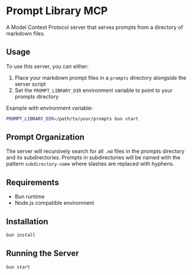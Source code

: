 # Prompt Library MCP

A Model Context Protocol server that serves prompts from a directory of markdown files.

## Usage

To use this server, you can either:

1. Place your markdown prompt files in a `prompts` directory alongside the server script
2. Set the `PROMPT_LIBRARY_DIR` environment variable to point to your prompts directory

Example with environment variable:
```bash
PROMPT_LIBRARY_DIR=/path/to/your/prompts bun start
```

## Prompt Organization

The server will recursively search for all `.md` files in the prompts directory and its subdirectories. Prompts in subdirectories will be named with the pattern `subdirectory-name` where slashes are replaced with hyphens.

## Requirements

- Bun runtime
- Node.js compatible environment

## Installation

```bash
bun install
```

## Running the Server

```bash
bun start
```